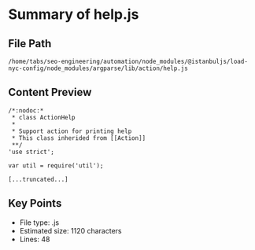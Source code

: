 # Summary of help.js
  
## File Path
`/home/tabs/seo-engineering/automation/node_modules/@istanbuljs/load-nyc-config/node_modules/argparse/lib/action/help.js`

## Content Preview
```
/*:nodoc:*
 * class ActionHelp
 *
 * Support action for printing help
 * This class inherided from [[Action]]
 **/
'use strict';

var util = require('util');

[...truncated...]
```

## Key Points
- File type: .js
- Estimated size: 1120 characters
- Lines: 48
